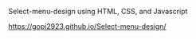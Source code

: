 Select-menu-design using HTML, CSS, and Javascript


https://gopi2923.github.io/Select-menu-design/

